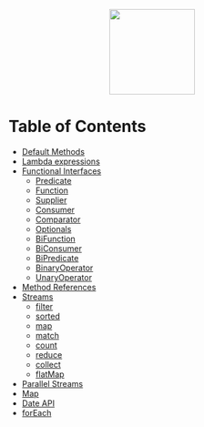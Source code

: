 <p align="center">
<img height="150" src="https://user-images.githubusercontent.com/13514156/120511196-c9e68700-c38f-11eb-9919-2ca0ee2b100f.png">
</p>

# Table of Contents
* [Default Methods](https://github.com/alejoalvarez/Java/tree/main/Java%208/Default%20Method)
* [Lambda expressions](https://github.com/alejoalvarez/Java/tree/main/Java%208/Lambda)
* [Functional Interfaces](https://github.com/alejoalvarez/Java/blob/main/Java%208/Functional%20Interfaces/Functional%20Interface.md)
  *  [Predicate](https://github.com/alejoalvarez/Java/blob/main/Java%208/Functional%20Interfaces/Predicate.md)
  *  [Function](https://github.com/alejoalvarez/Java/blob/main/Java%208/Functional%20Interfaces/Function.md)
  *  [Supplier](https://github.com/alejoalvarez/Java/blob/main/Java%208/Functional%20Interfaces/Supplier.md)
  *  [Consumer](https://github.com/alejoalvarez/Java/blob/main/Java%208/Functional%20Interfaces/Consumer.md)
  *  [Comparator](https://github.com/alejoalvarez/Java/blob/main/Java%208/Functional%20Interfaces/Comparator.md)
  *  [Optionals](https://github.com/alejoalvarez/Java/blob/main/Java%208/Functional%20Interfaces/Optionals.md)
  *  [BiFunction](https://github.com/alejoalvarez/Java/blob/main/Java%208/Functional%20Interfaces/BiFunction.md)
  *  [BiConsumer](https://github.com/alejoalvarez/Java/blob/main/Java%208/Functional%20Interfaces/BiConsumer.md)
  *  [BiPredicate](https://github.com/alejoalvarez/Java/blob/main/Java%208/Functional%20Interfaces/BiPredicate.md)
  *  [BinaryOperator](https://github.com/alejoalvarez/Java/blob/main/Java%208/Functional%20Interfaces/BinaryOperator.md)
  *  [UnaryOperator](https://github.com/alejoalvarez/Java/blob/main/Java%208/Functional%20Interfaces/UnaryOperator.md)
* [Method References](https://github.com/alejoalvarez/Java/tree/main/Java%208/Method%20Reference)
* [Streams](https://github.com/alejoalvarez/Java/blob/main/Java%208/Streams/Streams.md)
  * [filter](https://github.com/alejoalvarez/Java/blob/main/Java%208/Streams/Streams-filter.md)
  * [sorted](https://github.com/alejoalvarez/Java/blob/main/Java%208/Streams/Streams-sorted.md)
  * [map](https://github.com/alejoalvarez/Java/blob/main/Java%208/Streams/Streams-map.md)
  * [match](https://github.com/alejoalvarez/Java/blob/main/Java%208/Streams/Streams-match.md)
  * [count](https://github.com/alejoalvarez/Java/blob/main/Java%208/Streams/Streams-count.md)
  * [reduce](https://github.com/alejoalvarez/Java/blob/main/Java%208/Streams/Streams-reduce.md)
  * [collect](https://github.com/alejoalvarez/Java/blob/main/Java%208/Streams/Streams-collect.md)
  * [flatMap](https://github.com/alejoalvarez/Java/blob/main/Java%208/Streams/Streams-flatMap.md)
* [Parallel Streams](https://github.com/alejoalvarez/Java/blob/main/Java%208/Parallel%20Streams/Parallel%20Streams.md)
* [Map](https://github.com/alejoalvarez/Java/tree/main/Java%208/Map/Map.md)
* [Date API](https://github.com/alejoalvarez/Java/tree/main/Java%208/Date%20API/Date%20API.md)
* [forEach](https://github.com/alejoalvarez/Java/tree/main/Java%208/forEach/forEach.md)


